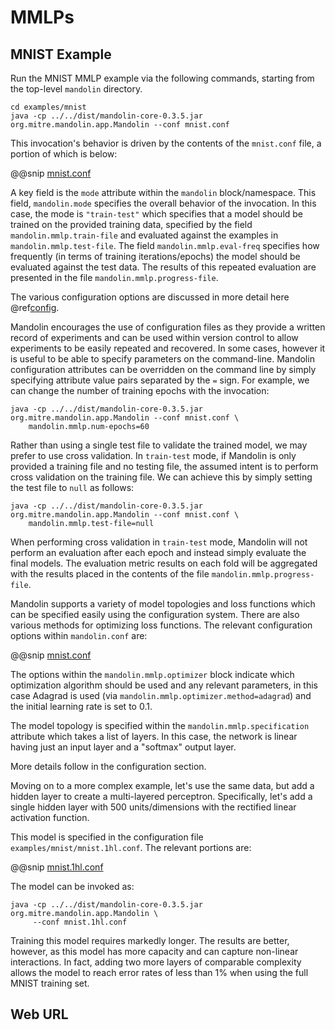 # MMLPs

## MNIST Example


Run the MNIST MMLP example via the following commands, starting from the top-level `mandolin` directory.

    cd examples/mnist
    java -cp ../../dist/mandolin-core-0.3.5.jar org.mitre.mandolin.app.Mandolin --conf mnist.conf

This invocation's behavior is driven by the contents of the `mnist.conf` file, a portion of which is
below:

@@snip [mnist.conf](snippets/mnist.1.conf)

A key field is the `mode` attribute within the `mandolin` block/namespace. This field, `mandolin.mode` specifies
the overall behavior of the invocation. In this case, the mode is `"train-test"` which specifies that a model
should be trained on the provided training data, specified by the field `mandolin.mmlp.train-file` and
evaluated against the examples in `mandolin.mmlp.test-file`. The field `mandolin.mmlp.eval-freq` specifies
how frequently (in terms of training iterations/epochs) the model should be evaluated against the
test data. The results of this repeated evaluation are presented in the file `mandolin.mmlp.progress-file`.

The various configuration options are discussed in more detail here @ref[config](../mmlp/configuration.md).

Mandolin encourages the use of configuration files as they provide a written record of experiments and
can be used within version control to allow experiments to be easily repeated and recovered. In some cases,
however it is useful to be able to specify parameters on the command-line. Mandolin configuration
attributes can be overridden on the command line by simply specifying attribute value pairs separated by
the `=` sign. For example, we can change the number of training epochs with the invocation:

    java -cp ../../dist/mandolin-core-0.3.5.jar org.mitre.mandolin.app.Mandolin --conf mnist.conf \
        mandolin.mmlp.num-epochs=60

Rather than using a single test file to validate the trained model, we may prefer to use cross validation.
In `train-test` mode, if Mandolin is only provided a training file and no testing file, the assumed
intent is to perform cross validation on the training file. We can achieve this by simply setting
the test file to `null` as follows:

    java -cp ../../dist/mandolin-core-0.3.5.jar org.mitre.mandolin.app.Mandolin --conf mnist.conf \
        mandolin.mmlp.test-file=null

When performing cross validation in `train-test` mode, Mandolin will not perform an evaluation
after each epoch and instead simply evaluate the final models. The evaluation metric results
on each fold will be aggregated with the results placed in the contents of the file
`mandolin.mmlp.progress-file`.

Mandolin supports a variety of model topologies and loss functions which can be specified easily
using the configuration system. There are also various methods for optimizing loss functions. The relevant
configuration options within `mandolin.conf` are:

@@snip [mnist.conf](snippets/mnist.2.conf)

The options within the `mandolin.mmlp.optimizer` block indicate which optimization algorithm should be used
and any relevant parameters, in this case Adagrad is used (via `mandolin.mmlp.optimizer.method=adagrad`) and
the initial learning rate is set to 0.1.

The model topology is specified within the `mandolin.mmlp.specification` attribute which takes a list
of layers. In this case, the network is linear having just an input layer and a "softmax" output layer.

More details follow in the configuration section.

Moving on to a more complex example, let's use the same data, but add a hidden layer to create
a multi-layered perceptron. Specifically, let's add a single hidden layer with 500 units/dimensions
with the rectified linear activation function.  

This model is specified in the configuration file `examples/mnist/mnist.1hl.conf`. The relevant
portions are:

@@snip [mnist.1hl.conf](snippets/mnist.1hl.1.conf)

The model can be invoked as:

    java -cp ../../dist/mandolin-core-0.3.5.jar org.mitre.mandolin.app.Mandolin \
         --conf mnist.1hl.conf

Training this model requires markedly longer. The results are better, however, as this
model has more capacity and can capture non-linear interactions. In fact, adding two more layers
of comparable complexity allows the model to reach error rates of less than 1% when using
the full MNIST training set.

## Web URL
